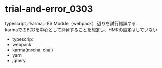 # trial-and-error_0303

typescript／karma／ES Module（webpack） 辺りを試行錯誤する  
karmaでのBDDを中心として開発することを想定し、HMRの設定はしていない  
- typescript
- webpack
- karma(mocha, chai)
- yarn
- jquery
